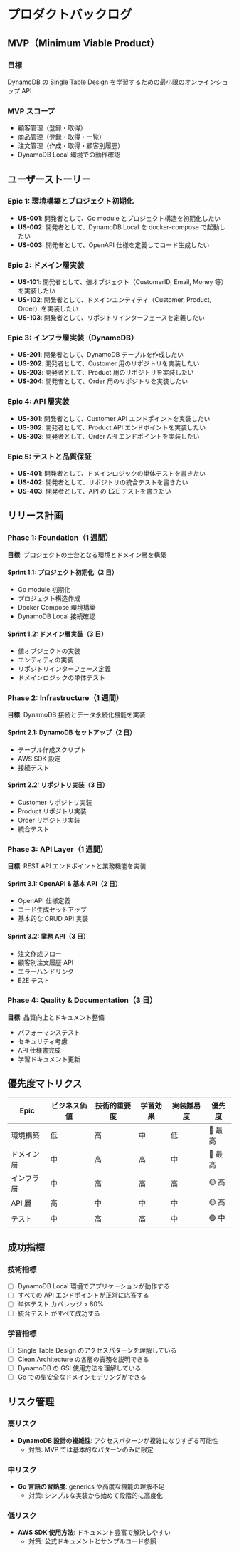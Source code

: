 # プロダクトバックログ

## MVP（Minimum Viable Product）

### 目標

DynamoDB の Single Table Design を学習するための最小限のオンラインショップ API

### MVP スコープ

- 顧客管理（登録・取得）
- 商品管理（登録・取得・一覧）
- 注文管理（作成・取得・顧客別履歴）
- DynamoDB Local 環境での動作確認

## ユーザーストーリー

### Epic 1: 環境構築とプロジェクト初期化

- **US-001**: 開発者として、Go module とプロジェクト構造を初期化したい
- **US-002**: 開発者として、DynamoDB Local を docker-compose で起動したい
- **US-003**: 開発者として、OpenAPI 仕様を定義してコード生成したい

### Epic 2: ドメイン層実装

- **US-101**: 開発者として、値オブジェクト（CustomerID, Email, Money 等）を実装したい
- **US-102**: 開発者として、ドメインエンティティ（Customer, Product, Order）を実装したい
- **US-103**: 開発者として、リポジトリインターフェースを定義したい

### Epic 3: インフラ層実装（DynamoDB）

- **US-201**: 開発者として、DynamoDB テーブルを作成したい
- **US-202**: 開発者として、Customer 用のリポジトリを実装したい
- **US-203**: 開発者として、Product 用のリポジトリを実装したい
- **US-204**: 開発者として、Order 用のリポジトリを実装したい

### Epic 4: API 層実装

- **US-301**: 開発者として、Customer API エンドポイントを実装したい
- **US-302**: 開発者として、Product API エンドポイントを実装したい
- **US-303**: 開発者として、Order API エンドポイントを実装したい

### Epic 5: テストと品質保証

- **US-401**: 開発者として、ドメインロジックの単体テストを書きたい
- **US-402**: 開発者として、リポジトリの統合テストを書きたい
- **US-403**: 開発者として、API の E2E テストを書きたい

## リリース計画

### Phase 1: Foundation（1 週間）

**目標**: プロジェクトの土台となる環境とドメイン層を構築

#### Sprint 1.1: プロジェクト初期化（2 日）

- Go module 初期化
- プロジェクト構造作成
- Docker Compose 環境構築
- DynamoDB Local 接続確認

#### Sprint 1.2: ドメイン層実装（3 日）

- 値オブジェクトの実装
- エンティティの実装
- リポジトリインターフェース定義
- ドメインロジックの単体テスト

### Phase 2: Infrastructure（1 週間）

**目標**: DynamoDB 接続とデータ永続化機能を実装

#### Sprint 2.1: DynamoDB セットアップ（2 日）

- テーブル作成スクリプト
- AWS SDK 設定
- 接続テスト

#### Sprint 2.2: リポジトリ実装（3 日）

- Customer リポジトリ実装
- Product リポジトリ実装
- Order リポジトリ実装
- 統合テスト

### Phase 3: API Layer（1 週間）

**目標**: REST API エンドポイントと業務機能を実装

#### Sprint 3.1: OpenAPI & 基本 API（2 日）

- OpenAPI 仕様定義
- コード生成セットアップ
- 基本的な CRUD API 実装

#### Sprint 3.2: 業務 API（3 日）

- 注文作成フロー
- 顧客別注文履歴 API
- エラーハンドリング
- E2E テスト

### Phase 4: Quality & Documentation（3 日）

**目標**: 品質向上とドキュメント整備

- パフォーマンステスト
- セキュリティ考慮
- API 仕様書完成
- 学習ドキュメント更新

## 優先度マトリクス

| Epic       | ビジネス価値 | 技術的重要度 | 学習効果 | 実装難易度 | 優先度  |
| ---------- | ------------ | ------------ | -------- | ---------- | ------- |
| 環境構築   | 低           | 高           | 中       | 低         | 🔴 最高 |
| ドメイン層 | 中           | 高           | 高       | 中         | 🔴 最高 |
| インフラ層 | 中           | 高           | 高       | 高         | 🟡 高   |
| API 層     | 高           | 中           | 中       | 中         | 🟡 高   |
| テスト     | 中           | 高           | 高       | 中         | 🟢 中   |

## 成功指標

### 技術指標

- [ ] DynamoDB Local 環境でアプリケーションが動作する
- [ ] すべての API エンドポイントが正常に応答する
- [ ] 単体テスト カバレッジ > 80%
- [ ] 統合テスト がすべて成功する

### 学習指標

- [ ] Single Table Design のアクセスパターンを理解している
- [ ] Clean Architecture の各層の責務を説明できる
- [ ] DynamoDB の GSI 使用方法を理解している
- [ ] Go での型安全なドメインモデリングができる

## リスク管理

### 高リスク

- **DynamoDB 設計の複雑性**: アクセスパターンが複雑になりすぎる可能性
  - 対策: MVP では基本的なパターンのみに限定

### 中リスク

- **Go 言語の習熟度**: generics や高度な機能の理解不足
  - 対策: シンプルな実装から始めて段階的に高度化

### 低リスク

- **AWS SDK 使用方法**: ドキュメント豊富で解決しやすい
  - 対策: 公式ドキュメントとサンプルコード参照
